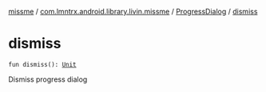 [missme](../../index.md) / [com.lmntrx.android.library.livin.missme](../index.md) / [ProgressDialog](index.md) / [dismiss](./dismiss.md)

# dismiss

`fun dismiss(): `[`Unit`](https://kotlinlang.org/api/latest/jvm/stdlib/kotlin/-unit/index.html)

Dismiss progress dialog

